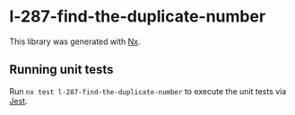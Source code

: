 # l-287-find-the-duplicate-number

This library was generated with [Nx](https://nx.dev).

## Running unit tests

Run `nx test l-287-find-the-duplicate-number` to execute the unit tests via [Jest](https://jestjs.io).
